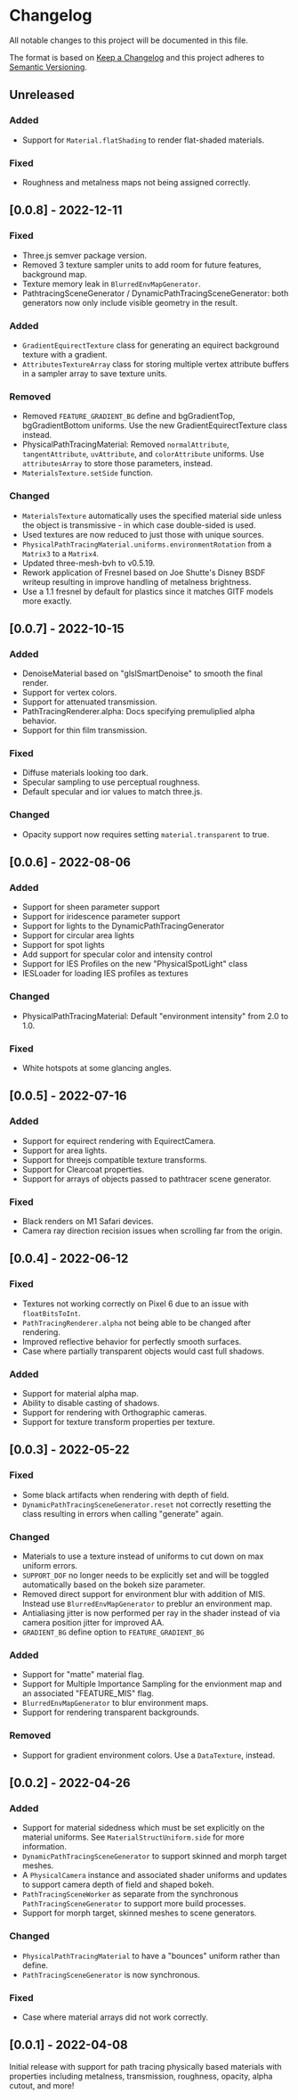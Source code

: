 # Changelog
All notable changes to this project will be documented in this file.

The format is based on [Keep a Changelog](http://keepachangelog.com/en/1.0.0/)
and this project adheres to [Semantic Versioning](http://semver.org/spec/v2.0.0.html).

## Unreleased
### Added
- Support for `Material.flatShading` to render flat-shaded materials.

### Fixed
- Roughness and metalness maps not being assigned correctly.

## [0.0.8] - 2022-12-11
### Fixed
- Three.js semver package version.
- Removed 3 texture sampler units to add room for future features, background map.
- Texture memory leak in `BlurredEnvMapGenerator`.
- PathtracingSceneGenerator / DynamicPathTracingSceneGenerator: both generators now only include visible geometry in the result.

### Added
- `GradientEquirectTexture` class for generating an equirect background texture with a gradient.
- `AttributesTextureArray` class for storing multiple vertex attribute buffers in a sampler array to save texture units.

### Removed
- Removed `FEATURE_GRADIENT_BG` define and bgGradientTop, bgGradientBottom uniforms. Use the new GradientEquirectTexture class instead.
- PhysicalPathTracingMaterial: Removed `normalAttribute`, `tangentAttribute`, `uvAttribute`, and `colorAttribute` uniforms. Use `attributesArray` to store those parameters, instead.
- `MaterialsTexture.setSide` function.

### Changed
- `MaterialsTexture` automatically uses the specified material side unless the object is transmissive - in which case double-sided is used.
- Used textures are now reduced to just those with unique sources.
- `PhysicalPathTracingMaterial.uniforms.environmentRotation` from a `Matrix3` to a `Matrix4`.
- Updated three-mesh-bvh to v0.5.19.
- Rework application of Fresnel based on Joe Shutte's Disney BSDF writeup resulting in improve handling of metalness brightness.
- Use a 1.1 fresnel by default for plastics since it matches GlTF models more exactly.

## [0.0.7] - 2022-10-15
### Added
- DenoiseMaterial based on "glslSmartDenoise" to smooth the final render.
- Support for vertex colors.
- Support for attenuated transmission.
- PathTracingRenderer.alpha: Docs specifying premuliplied alpha behavior.
- Support for thin film transmission.

### Fixed
- Diffuse materials looking too dark.
- Specular sampling to use perceptual roughness.
- Default specular and ior values to match three.js.

### Changed
- Opacity support now requires setting `material.transparent` to true.

## [0.0.6] - 2022-08-06
### Added
- Support for sheen parameter support
- Support for iridescence parameter support
- Support for lights to the DynamicPathTracingGenerator
- Support for circular area lights
- Support for spot lights
- Add support for specular color and intensity control
- Support for IES Profiles on the new "PhysicalSpotLight" class
- IESLoader for loading IES profiles as textures

### Changed
- PhysicalPathTracingMaterial: Default "environment intensity" from 2.0 to 1.0.

### Fixed
- White hotspots at some glancing angles.

## [0.0.5] - 2022-07-16
### Added
- Support for equirect rendering with EquirectCamera.
- Support for area lights.
- Support for threejs compatible texture transforms.
- Support for Clearcoat properties.
- Support for arrays of objects passed to pathtracer scene generator.

### Fixed
- Black renders on M1 Safari devices.
- Camera ray direction recision issues when scrolling far from the origin.

## [0.0.4] - 2022-06-12
### Fixed
- Textures not working correctly on Pixel 6 due to an issue with `floatBitsToInt`.
- `PathTracingRenderer.alpha` not being able to be changed after rendering.
- Improved reflective behavior for perfectly smooth surfaces.
- Case where partially transparent objects would cast full shadows.

### Added
- Support for material alpha map.
- Ability to disable casting of shadows.
- Support for rendering with Orthographic cameras.
- Support for texture transform properties per texture.

## [0.0.3] - 2022-05-22
### Fixed
- Some black artifacts when rendering with depth of field.
- `DynamicPathTracingSceneGenerator.reset` not correctly resetting the class resulting in errors when calling "generate" again.

### Changed
- Materials to use a texture instead of uniforms to cut down on max uniform errors.
- `SUPPORT_DOF` no longer needs to be explicitly set and will be toggled automatically based on the bokeh size parameter.
- Removed direct support for environment blur with addition of MIS. Instead use `BlurredEnvMapGenerator` to preblur an environment map.
- Antialiasing jitter is now performed per ray in the shader instead of via camera position jitter for improved AA.
- `GRADIENT_BG` define option to `FEATURE_GRADIENT_BG`

### Added
- Support for "matte" material flag.
- Support for Multiple Importance Sampling for the envionment map and an associated "FEATURE_MIS" flag.
- `BlurredEnvMapGenerator` to blur environment maps.
- Support for rendering transparent backgrounds.

### Removed
- Support for gradient environment colors. Use a `DataTexture`, instead.

## [0.0.2] - 2022-04-26
### Added
- Support for material sidedness which must be set explicitly on the material uniforms. See `MaterialStructUniform.side` for more information.
- `DynamicPathTracingSceneGenerator` to support skinned and morph target meshes.
- A `PhysicalCamera` instance and associated shader uniforms and updates to support camera depth of field and shaped bokeh.
- `PathTracingSceneWorker` as separate from the synchronous `PathTracingSceneGenerator` to support more build processes.
- Support for morph target, skinned meshes to scene generators.

### Changed
- `PhysicalPathTracingMaterial` to have a "bounces" uniform rather than define.
- `PathTracingSceneGenerator` is now synchronous.

### Fixed
- Case where material arrays did not work correctly.

## [0.0.1] - 2022-04-08

Initial release with support for path tracing physically based materials with properties including metalness, transmission, roughness, opacity, alpha cutout, and more!
